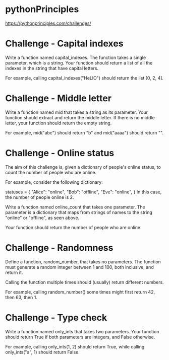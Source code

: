 # pythonPrinciples
 https://pythonprinciples.com/challenges/
<h1>Challenge - Capital indexes</h1>
Write a function named capital_indexes. The function takes a single parameter, which is a string. Your function should return a list of all the indexes in the string that have capital letters.

For example, calling capital_indexes("HeLlO") should return the list [0, 2, 4].

<h1>Challenge - Middle letter</h1>
Write a function named mid that takes a string as its parameter. Your function should extract and return the middle letter. If there is no middle letter, your function should return the empty string.

For example, mid("abc") should return "b" and mid("aaaa") should return "".

<h1>Challenge - Online status</h1>
The aim of this challenge is, given a dictionary of people's online status, to count the number of people who are online.

For example, consider the following dictionary:

statuses = {
    "Alice": "online",
    "Bob": "offline",
    "Eve": "online",
}
In this case, the number of people online is 2.

Write a function named online_count that takes one parameter. The parameter is a dictionary that maps from strings of names to the string "online" or "offline", as seen above.

Your function should return the number of people who are online.

<h1>Challenge - Randomness</h1>
Define a function, random_number, that takes no parameters. The function must generate a random integer between 1 and 100, both inclusive, and return it.

Calling the function multiple times should (usually) return different numbers.

For example, calling random_number() some times might first return 42, then 63, then 1.

<h1>Challenge - Type check</h1>
Write a function named only_ints that takes two parameters. Your function should return True if both parameters are integers, and False otherwise.

For example, calling only_ints(1, 2) should return True, while calling only_ints("a", 1) should return False.